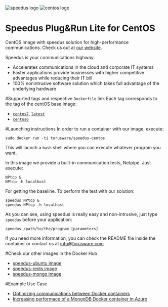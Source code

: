 ![speedus logo](http://dl.torusware.com/images/speedus_small.jpg "Torusware Speedus")
![centos logo](https://d207aa93qlcgug.cloudfront.net/1.79.3/img/explore_repos/official_centos.png "CentOS")
# Speedus Plug&Run Lite for CentOS
CentOS image with speedus solution for high-performance communications. Check us out at [our website](http://torusware.com/).

Speedus is your communications highway:

- Accelerates communications in the cloud and corporate IT systems
- Faster applications provide businesses with higher competitive advantages while reducing their IT bill
- 100% nonintrusive software solution which takes full advantage of the underlying hardware

#Supported tags and respective `Dockerfile` link
Each tag corresponds to the tag of the centOS base image:

- [`centos7`](https://github.com/torusware/speedus-centos/tree/master/centos7 "centos7 Dockerfile"), [`latest`](https://github.com/torusware/speedus-centos/tree/master/centos7 "latest Dockerfile")
- [`centos6`](https://github.com/torusware/speedus-centos/tree/master/centos6 "centos6 Dockerfile")

#Launching instructions
In order to run a container with our image, execute:

    sudo docker run -ti torusware/speedus-centos

This will launch a `bash` shell where you can execute whatever program you want.

In this image we provide a built-in communication tests, Netpipe. Just execute:

    NPtcp &
    NPtcp -h localhost

For getting the baseline. To perform the test with our solution:

    speedus NPtcp &
    speedus NPtcp -h localhost

As you can see, using speedus is really easy and non-intrusive, just type `speedus` before your application:

    speedus /path/to/the/program [parameters]

If you need more information, you can check the README file inside the container or contact us at <info@torusware.com>

#Check our other images in the Docker Hub

- [speedus-ubuntu image](https://registry.hub.docker.com/u/torusware/speedus-ubuntu/ "Speedus Plug&Run Lite for Ubuntu")
- [speedus-redis image](https://registry.hub.docker.com/u/torusware/speedus-redis/ "Speedus Plug&Run Lite for Redis")
- [speedus-mongo image](https://registry.hub.docker.com/u/torusware/speedus-mongo/ "Speedus Plug&Run Lite for MongoDB")

#Example Use Case

- [Optimizing communications between Docker containers](http://blog.torusware.com/2015/04/optimizing-communications-between.html "Optimizing communications between Docker containers")
- [Increasing performace of a MongoDB Docker container in Azure](http://blog.torusware.com/2015/05/increasing-performace-of-mongodb-docker.html "Increasing performace of a MongoDB Docker container in Azure")
